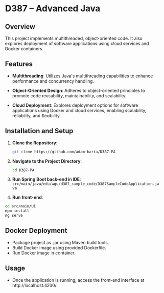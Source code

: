 # D387 – Advanced Java

## Overview

This project implements multithreaded, object-oriented code. It also explores deployment of software applications using cloud services and Docker containers.

## Features

- **Multithreading**: Utilizes Java's multithreading capabilities to enhance performance and concurrency handling.

- **Object-Oriented Design**: Adheres to object-oriented principles to promote code reusability, maintainability, and scalability.

- **Cloud Deployment**: Explores deployment options for software applications using Docker and cloud services, enabling scalability, reliability, and flexibility.

## Installation and Setup

1. **Clone the Repository**:
   ```bash
   git clone https://github.com/adam-barta/D387-PA
   ```

2. **Navigate to the Project Directory**:
   ```bash
   cd D387-PA
   ```

3. **Run Spring Boot back-end in IDE**: `src/main/java/edu/wgu/d387_sample_code/D387SampleCodeApplication.java`

4. **Run front-end**:
```bash
cd src/main/UI
npm install
ng serve
```

## Docker Deployment

- Package project as .jar using Maven build tools.
- Build Docker image using provided Dockerfile.
- Run Docker image in container.

## Usage

- Once the application is running, access the front-end interface at http://localhost:4200/.